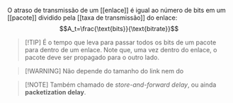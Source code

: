 O atraso de transmissão de um [[enlace]] é igual ao número de bits em um [[pacote]] dividido pela [[taxa de transmissão]] do enlace:
$$A_t=\frac{\text{bits}}{\text{bitrate}}$$

>[!TIP] É o tempo que leva para passar todos os bits de um pacote para dentro de um enlace.
>Note que, uma vez dentro do enlace, o pacote deve ser propagado para o outro lado.

>[!WARNING] Não depende do tamanho do link nem do 

>[!NOTE] Também chamado de *store-and-forward delay*, ou ainda **packetization delay**.
